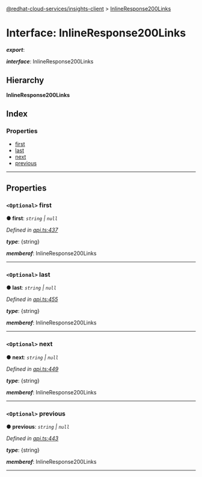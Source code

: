 [@redhat-cloud-services/insights-client](../README.md) > [InlineResponse200Links](../interfaces/inlineresponse200links.md)

# Interface: InlineResponse200Links

*__export__*: 

*__interface__*: InlineResponse200Links

## Hierarchy

**InlineResponse200Links**

## Index

### Properties

* [first](inlineresponse200links.md#first)
* [last](inlineresponse200links.md#last)
* [next](inlineresponse200links.md#next)
* [previous](inlineresponse200links.md#previous)

---

## Properties

<a id="first"></a>

### `<Optional>` first

**● first**: *`string` \| `null`*

*Defined in [api.ts:437](https://github.com/RedHatInsights/javascript-clients/blob/master/packages/insights/api.ts#L437)*

*__type__*: {string}

*__memberof__*: InlineResponse200Links

___
<a id="last"></a>

### `<Optional>` last

**● last**: *`string` \| `null`*

*Defined in [api.ts:455](https://github.com/RedHatInsights/javascript-clients/blob/master/packages/insights/api.ts#L455)*

*__type__*: {string}

*__memberof__*: InlineResponse200Links

___
<a id="next"></a>

### `<Optional>` next

**● next**: *`string` \| `null`*

*Defined in [api.ts:449](https://github.com/RedHatInsights/javascript-clients/blob/master/packages/insights/api.ts#L449)*

*__type__*: {string}

*__memberof__*: InlineResponse200Links

___
<a id="previous"></a>

### `<Optional>` previous

**● previous**: *`string` \| `null`*

*Defined in [api.ts:443](https://github.com/RedHatInsights/javascript-clients/blob/master/packages/insights/api.ts#L443)*

*__type__*: {string}

*__memberof__*: InlineResponse200Links

___

